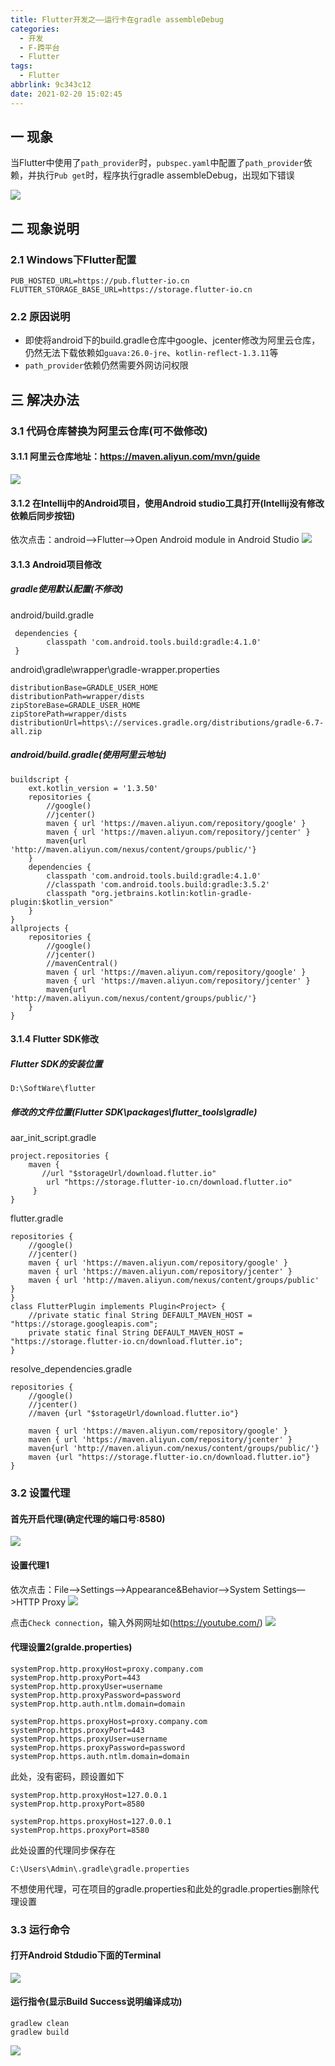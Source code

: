 ```yaml
---
title: Flutter开发之——运行卡在gradle assembleDebug
categories:
  - 开发
  - F-跨平台
  - Flutter
tags:
  - Flutter
abbrlink: 9c343c12
date: 2021-02-20 15:02:45
---
```

## 一 现象

当Flutter中使用了`path_provider`时，`pubspec.yaml`中配置了`path_provider`依赖，并执行`Pub get`时，程序执行gradle assembleDebug，出现如下错误

![][1]

<!--more-->

## 二 现象说明

### 2.1 Windows下Flutter配置

```
PUB_HOSTED_URL=https://pub.flutter-io.cn
FLUTTER_STORAGE_BASE_URL=https://storage.flutter-io.cn
```

### 2.2 原因说明

* 即使将android下的build.gradle仓库中google、jcenter修改为阿里云仓库，仍然无法下载依赖如`guava:26.0-jre`、`kotlin-reflect-1.3.11`等
* `path_provider`依赖仍然需要外网访问权限

## 三 解决办法

### 3.1 代码仓库替换为阿里云仓库(可不做修改)
#### 3.1.1 阿里云仓库地址：https://maven.aliyun.com/mvn/guide
![][3]

####  3.1.2 在Intellij中的Android项目，使用Android studio工具打开(Intellij没有修改依赖后同步按钮)

依次点击：android—>Flutter—>Open Android module in Android Studio
  ![][2]

#### 3.1.3 Android项目修改
##### gradle使用默认配置(不修改)

android/build.gradle

```
 dependencies {
        classpath 'com.android.tools.build:gradle:4.1.0'
 }
```

android\gradle\wrapper\gradle-wrapper.properties

```
distributionBase=GRADLE_USER_HOME
distributionPath=wrapper/dists
zipStoreBase=GRADLE_USER_HOME
zipStorePath=wrapper/dists
distributionUrl=https\://services.gradle.org/distributions/gradle-6.7-all.zip
```

##### android/build.gradle(使用阿里云地址)

```
buildscript {
    ext.kotlin_version = '1.3.50'
    repositories {
        //google()
        //jcenter()
        maven { url 'https://maven.aliyun.com/repository/google' }
        maven { url 'https://maven.aliyun.com/repository/jcenter' }
        maven{url 'http://maven.aliyun.com/nexus/content/groups/public/'}
    }
    dependencies {
        classpath 'com.android.tools.build:gradle:4.1.0'
        //classpath 'com.android.tools.build:gradle:3.5.2'
        classpath "org.jetbrains.kotlin:kotlin-gradle-plugin:$kotlin_version"
    }
}
allprojects {
    repositories {
        //google()
        //jcenter()
        //mavenCentral()
        maven { url 'https://maven.aliyun.com/repository/google' }
        maven { url 'https://maven.aliyun.com/repository/jcenter' }
        maven{url 'http://maven.aliyun.com/nexus/content/groups/public/'}
    }
}
```

#### 3.1.4 Flutter SDK修改

##### Flutter SDK的安装位置

```
D:\SoftWare\flutter
```

 ##### 修改的文件位置(Flutter SDK\packages\flutter_tools\gradle)

aar_init_script.gradle

```
project.repositories {
    maven {
       //url "$storageUrl/download.flutter.io"
	    url "https://storage.flutter-io.cn/download.flutter.io"
     }
}
```

flutter.gradle

```
repositories {
    //google()
	//jcenter()
	maven { url 'https://maven.aliyun.com/repository/google' }
	maven { url 'https://maven.aliyun.com/repository/jcenter' }
	maven { url 'http://maven.aliyun.com/nexus/content/groups/public' }
}
class FlutterPlugin implements Plugin<Project> {
    //private static final String DEFAULT_MAVEN_HOST = "https://storage.googleapis.com";
    private static final String DEFAULT_MAVEN_HOST = "https://storage.flutter-io.cn/download.flutter.io";
}    
```

resolve_dependencies.gradle

```
repositories {
    //google()
    //jcenter()
    //maven {url "$storageUrl/download.flutter.io"}
    
    maven { url 'https://maven.aliyun.com/repository/google' }
    maven { url 'https://maven.aliyun.com/repository/jcenter' }
    maven{url 'http://maven.aliyun.com/nexus/content/groups/public/'}
    maven {url "https://storage.flutter-io.cn/download.flutter.io"}
}
```

### 3.2 设置代理

#### 首先开启代理(确定代理的端口号:8580)
![][4]

#### 设置代理1

依次点击：File—>Settings—>Appearance&Behavior—>System Settings—>HTTP Proxy
![][5]

点击`Check connection`，输入外网网址如(https://youtube.com/)
![][6]

#### 代理设置2(**gralde.properties**)

```
systemProp.http.proxyHost=proxy.company.com
systemProp.http.proxyPort=443
systemProp.http.proxyUser=username
systemProp.http.proxyPassword=password
systemProp.http.auth.ntlm.domain=domain

systemProp.https.proxyHost=proxy.company.com
systemProp.https.proxyPort=443
systemProp.https.proxyUser=username
systemProp.https.proxyPassword=password
systemProp.https.auth.ntlm.domain=domain
```

此处，没有密码，顾设置如下

```
systemProp.http.proxyHost=127.0.0.1
systemProp.http.proxyPort=8580

systemProp.https.proxyHost=127.0.0.1
systemProp.https.proxyPort=8580
```

此处设置的代理同步保存在

```
C:\Users\Admin\.gradle\gradle.properties
```

不想使用代理，可在项目的gradle.properties和此处的gradle.properties删除代理设置

### 3.3 运行命令

#### 打开Android Stdudio下面的Terminal
![][7]

#### 运行指令(显示Build Success说明编译成功)

```
gradlew clean
gradlew build
```
![][8]



[1]:https://cdn.staticaly.com/gh/PGzxc/CDN/master/blog-flutter/flutter-assembledebug-timeout.png
[2]:https://cdn.staticaly.com/gh/PGzxc/CDN/master/blog-flutter/flutter-assembledebug-intellij-open-as.png
[3]:https://cdn.staticaly.com/gh/PGzxc/CDN/master/blog-flutter/flutter-assembledebug-aliyun.png
[4]:https://cdn.staticaly.com/gh/PGzxc/CDN/master/blog-flutter/flutter-assembledebug-proxy-open.png
[5]:https://cdn.staticaly.com/gh/PGzxc/CDN/master/blog-flutter/flutter-assembledebug-as-proxy-set.png
[6]:https://cdn.staticaly.com/gh/PGzxc/CDN/master/blog-flutter/flutter-assembleDebug-proxy-check.gif
[7]:https://cdn.staticaly.com/gh/PGzxc/CDN/master/blog-flutter/flutter-assembledebug-as-terminal.png
[8]:https://cdn.staticaly.com/gh/PGzxc/CDN/master/blog-flutter/flutter-assembledebug-as-terminal-gradlew-clean.png

